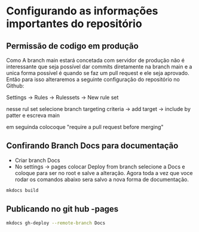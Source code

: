 # Configurando as informações importantes do repositório

## Permissão de codigo em produção

Como A branch main estará concetada com servidor de produção não é interessante que seja possível dar commits diretamente na branch main e a unica forma possível é quando se faz um pull request e ele seja aprovado. Então para isso alteraremos a seguinte configuração do repositório no Github:

Settings -> Rules -> Rulessets -> New rule set

nesse rul set selecione branch targeting criteria -> add target -> include by patter  e escreva main

em seguinda colocoque "require a pull request before merging"

## Confirando Branch Docs para documentação

- Criar branch Docs
- No settings -> pages colocar Deploy from branch selecione a Docs e coloque para ser no root e salve a alteração. Agora toda a vez que voce rodar os comandos abaixo sera salvo a nova forma de documentação.

```bash
mkdocs build
```

## Publicando no git hub -pages

```zsh
mkdocs gh-deploy --remote-branch Docs
```
